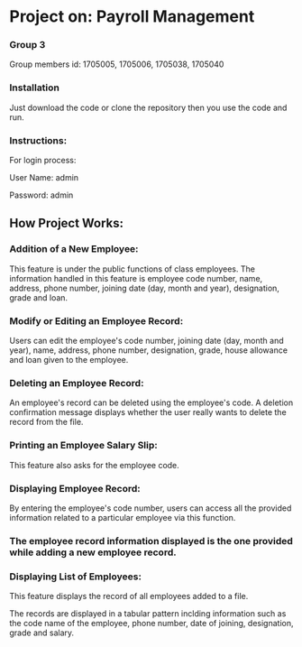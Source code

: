 # Project on: Payroll Management
### Group 3
Group members id: 1705005, 1705006, 1705038, 1705040

### Installation
Just download the code or clone the repository then you use the code and run.

### Instructions:
For login process:

User Name: admin

Password: admin


## How Project Works:

### Addition of a New Employee:  
This feature is under the public functions of class employees.
The information handled in this feature is employee code number, name, address, phone number, joining date (day, month and year), designation, grade and loan.

### Modify or Editing an Employee Record:
Users can edit the employee's code number, joining date (day, month and year), name, address, phone number, designation, grade, house allowance and loan given to the employee. 

### Deleting an Employee Record: 
An employee's record can be deleted using the employee's code. A deletion confirmation message displays whether the user really wants to delete the record from the file.

### Printing an Employee Salary Slip:
This feature also asks for the employee code. 


### Displaying Employee Record:
By entering the employee's code number, users can access all the provided information related to a particular employee via this function.

### The employee record information displayed is the one provided while adding a new employee record.

### Displaying List of Employees:
This feature displays the record of all employees added to a file.

The records are displayed in a tabular pattern inclding information such as the code name of the employee, phone number, date of joining, designation, grade and salary.
